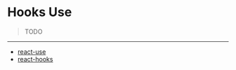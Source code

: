 # Hooks Use

> TODO

---

- [react-use](https://github.com/streamich/react-use)
- [react-hooks](https://github.com/alibaba/hooks)
